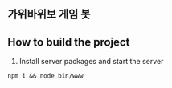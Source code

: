 ## 가위바위보 게임 봇

## How to build the project

1. Install server packages and start the server
```
npm i && node bin/www
```

